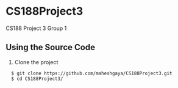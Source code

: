 # CS188Project3
CS188 Project 3 Group 1

## Using the Source Code
1. Clone the project 

```
  $ git clone https://github.com/maheshgaya/CS188Project3.git
  $ cd CS188Project3/
```
